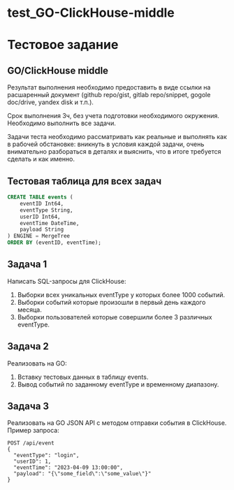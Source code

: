 # test_GO-ClickHouse-middle
# Тестовое задание 

## GO/ClickHouse middle

Результат выполнения необходимо предоставить в виде ссылки на расшаренный документ (github repo/gist, gitlab repo/snippet, gogole doc/drive, yandex disk и т.п.).

Срок выполнения 3ч, без учета подготовки необходимого окружения. Необходимо выполнить все задачи.

Задачи теста необходимо рассматривать как реальные и выполнять как в рабочей обстановке: вникнуть в условия каждой задачи, очень внимательно разбораться в деталях и выяснить, что в итоге требуется сделать и как именно.

## Тестовая таблица для всех задач

```sql
CREATE TABLE events (
    eventID Int64,
    eventType String,
    userID Int64,
    eventTime DateTime,
    payload String
) ENGINE = MergeTree
ORDER BY (eventID, eventTime);
```

## Задача 1

Написать SQL-запросы для ClickHouse:

1. Выборки всех уникальных eventType у которых более 1000 событий.
2. Выборки событий которые произошли в первый день каждого месяца.
3. Выборки пользователей которые совершили более 3 различных eventType.

## Задача 2

Реализовать на GO:

1. Вставку тестовых данных в таблицу events.
2. Вывод событий по заданному eventType и временному диапазону.

## Задача 3

Реализовать на GO JSON API с методом отправки события в ClickHouse. Пример запроса:

```
POST /api/event
{
  "eventType": "login",
  "userID": 1,
  "eventTime": "2023-04-09 13:00:00",
  "payload": "{\"some_field\":\"some_value\"}"
}
```


